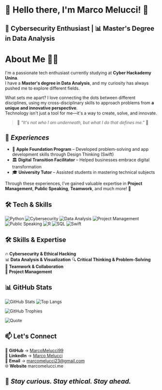 # **🤖 Hello there, I'm Marco Melucci!** 👋  

## 🔐 Cybersecurity Enthusiast | 📊 Master's Degree in Data Analysis 

#  About Me 🧑‍💻 
I'm a passionate tech enthusiast currently studying at **Cyber Hackademy Unina**.  
I have a **Master's degree in Data Analysis**, and my curiosity has always pushed me to explore different fields.


What sets me apart? I love connecting the dots between different disciplines, using my cross-disciplinary skills to approach problems from **a unique and innovative perspective**.  
Technology isn't just a tool for me—it's a way to create, solve, and innovate.  


> 🦇 *"It's not who I am underneath, but what I do that defines me."* 🦇  
 

##  💼 *Experiences*  
- 🍏 **Apple Foundation Program** – Developed problem-solving and app development skills through Design Thinking (Swift) 
- 🏛 **Digital Transition Facilitator** – Helped businesses embrace digital transformation  
- 🎓 **University Tutor** – Assisted students in mastering technical subjects  

Through these experiences, I’ve gained valuable expertise in **Project Management**, **Public Speaking**, **Teamwork**, and much more! 🚀  

## 🛠️ Tech & Skills  
![Python](https://img.shields.io/badge/Python-🐍-blue?style=for-the-badge)  ![Cybersecurity](https://img.shields.io/badge/Cybersecurity-🔥-red?style=for-the-badge)   ![Data Analysis](https://img.shields.io/badge/Data%20Analysis-%231572B6.svg?style=for-the-badge&logo=tableau&logoColor=white)   ![Project Management](https://img.shields.io/badge/Project%20Management-%23FF9900.svg?style=for-the-badge&logo=trello&logoColor=white)  ![Public Speaking](https://img.shields.io/badge/Public%20Speaking-%23E4405F.svg?style=for-the-badge&logo=microphone&logoColor=white)   ![R](https://img.shields.io/badge/R-25%25-blue?style=for-the-badge&logo=r) ![SQL](https://img.shields.io/badge/SQL-20%25-blue?style=for-the-badge&logo=sqlite) ![Swift](https://img.shields.io/badge/Swift-20%25-orange?style=for-the-badge&logo=swift)


## **🛠️ Skills & Expertise**  
🔥 **Cybersecurity & Ethical Hacking**  
📊 **Data Analysis & Visualization**
🔍 **Critical Thinking & Problem-Solving**  
🤝 **Teamwork & Collaboration**  
🚀 **Project Management**  
 

## **📊 GitHub Stats**  
![GitHub Stats](https://github-readme-stats.vercel.app/api?username=MarcoMelucci99&show_icons=true&theme=radical)   ![Top Langs](https://github-readme-stats.vercel.app/api/top-langs/?username=MarcoMelucci99&layout=compact&theme=radical&langs_count=4&exclude_repo=your-repository-name&hide=html,css)  


![GitHub Trophies](https://github-profile-trophy.vercel.app/?username=MarcoMelucci99&theme=dracula)  


![Quote](https://quotes-github-readme.vercel.app/api?type=horizontal&theme=radical)  

## **📫 Let's Connect**  
🐙 **GitHub** → [MarcoMelucci99](https://github.com/MarcoMelucci99)  
💼 **LinkedIn** → [Marco Melucci](https://www.linkedin.com/in/marco-melucci-friendlyhacker/)  
📧 **Email** → marcomelucci23@gmail.com  
🌐 **Website** marcomelucci.me

## 🔎 *Stay curious. Stay ethical. Stay ahead.*  
